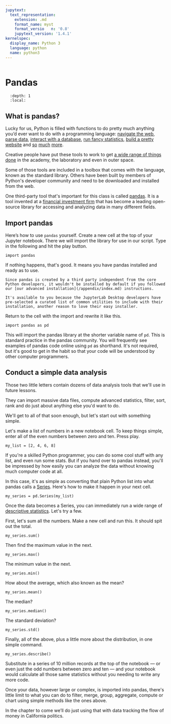 ```yaml
---
jupytext:
  text_representation:
    extension: .md
    format_name: myst
    format_versio   n: '0.8'
    jupytext_version: '1.4.1'
kernelspec:
  display_name: Python 3
  language: python
  name: python3
---
```


```{include} ./_templates/nav.html
```

# Pandas

```{contents} Sections
  :depth: 1
  :local:
```

## What is pandas?

Lucky for us, Python is filled with functions to do pretty much anything you’d ever want to do with a programming language: [navigate the web](http://docs.python-requests.org/), [parse data](https://docs.python.org/2/library/csv.html), [interact with a database](http://www.sqlalchemy.org/), [run fancy statistics](https://www.scipy.org/), [build a pretty website](https://www.djangoproject.com/) and [so](https://www.crummy.com/software/BeautifulSoup/) [much](http://www.nltk.org/) [more](https://pillow.readthedocs.io/en/stable/).

Creative people have put these tools to work to get [a wide range of things done](https://www.python.org/about/success/) in the academy, the laboratory and even in outer space.

Some of those tools are included in a toolbox that comes with the language, known as the standard library. Others have been built by members of Python's developer community and need to be downloaded and installed from the web.

One third-party tool that's important for this class is called [pandas](http://pandas.pydata.org/). It is a tool invented at a [financial investment firm](https://www.aqr.com/) that has become a leading open-source library for accessing and analyzing data in many different fields.

## Import pandas

Here’s how to use `pandas` yourself. Create a new cell at the top of your Jupyter notebook. There we will import the library for use in our script. Type in the following and hit the play button.

```{code-cell}
import pandas
```

If nothing happens, that's good. It means you have pandas installed and ready as to use.

```{note}
Since pandas is created by a third party independent from the core Python developers, it wouldn't be installed by default if you followed our [our advanced installation](/appendix/index.md) instructions.

It's available to you because the JupyterLab Desktop developers have pre-selected a curated list of common utilities to include with their installation, another reason to love their easy installer.
```

Return to the cell with the import and rewrite it like this.

```{code-cell}
import pandas as pd
```

This will import the pandas library at the shorter variable name of `pd`. This is standard practice in the pandas community. You will frequently see examples of pandas code online using `pd` as shorthand. It's not required, but it's good to get in the habit so that your code will be understood by other computer programmers.

## Conduct a simple data analysis

Those two little letters contain dozens of data analysis tools that we'll use in future lessons.

They can import massive data files, compute advanced statistics, filter, sort, rank and do just about anything else you'd want to do.

We'll get to all of that soon enough, but let's start out with something simple.

Let's make a list of numbers in a new notebook cell. To keep things simple, enter all of the even numbers between zero and ten. Press play.

```{code-cell}
my_list = [2, 4, 6, 8]
```

If you're a skilled Python programmer, you can do some cool stuff with any list, and even run some stats. But if you hand over to pandas instead, you'll be impressed by how easily you can analyze the data without knowing much computer code at all.

In this case, it's as simple as converting that plain Python list into what pandas calls a [Series](http://pandas.pydata.org/pandas-docs/stable/generated/pandas.Series.html). Here's how to make it happen in your next cell.

```{code-cell}
my_series = pd.Series(my_list)
```

Once the data becomes a Series, you can immediately run a wide range of [descriptive statistics](https://en.wikipedia.org/wiki/Descriptive_statistics). Let's try a few.

First, let's sum all the numbers. Make a new cell and run this. It should spit out the total.

```{code-cell}
my_series.sum()
```

Then find the maximum value in the next.

```{code-cell}
my_series.max()
```

The minimum value in the next.

```{code-cell}
my_series.min()
```

How about the average, which also known as the mean?

```{code-cell}
my_series.mean()
```

The median?

```{code-cell}
my_series.median()
```

The standard deviation?

```{code-cell}
my_series.std()
```

Finally, all of the above, plus a little more about the distribution, in one simple command.

```{code-cell}
my_series.describe()
```

Substitute in a series of 10 million records at the top of the notebook — or even just the odd numbers between zero and ten — and your notebook would calculate all those same statistics without you needing to write any more code.

Once your data, however large or complex, is imported into pandas, there's little limit to what you can do to filter, merge, group, aggregate, compute or chart using simple methods like the ones above.

In the chapter to come we’ll do just using that with data tracking the flow of money in California politics.
